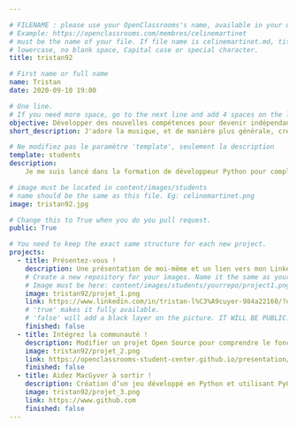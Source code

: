 ```yaml
---

# FILENAME : please use your OpenClassrooms's name, available in your url.
# Example: https://openclassrooms.com/membres/celinemartinet
# must be the name of your file. If file name is celinemartinet.md, title is celinemartinet.
# lowercase, no blank space, Capital case or special character.
title: tristan92

# First name or full name
name: Tristan
date: 2020-09-10 19:00

# One line.
# If you need more space, go to the next line and add 4 spaces on the left, as in 'description'.
objective: Développer des nouvelles compétences pour devenir indépendant.
short_description: J'adore la musique, et de manière plus générale, créer.

# Ne modifiez pas le paramètre 'template', seulement la description
template: students
description:
    Je me suis lancé dans la formation de développeur Python pour compléter mes études et car c'est un domaine passionnant. 

# image must be located in content/images/students
# name should be the same as this file. Eg: celinemartinet.png
image: tristan92.jpg

# Change this to True when you do you pull request.
public: True

# You need to keep the exact same structure for each new project.
projects:
  - title: Présentez-vous !
    description: Une présentation de moi-même et un lien vers mon LinkedIn.
    # Create a new repository for your images. Name it the same as your nickname and profile picture.
    # Image must be here: content/images/students/yourrepo/project1.png
    image: tristan92/projet_1.png
    link: https://www.linkedin.com/in/tristan-l%C3%A9cuyer-984a22160/?originalSubdomain=fr
    # 'true' makes it fully available.
    # 'false' will add a black layer on the picture. IT WILL BE PUBLIC!
    finished: false
  - title: Intégrez la communauté !
    description: Modifier un projet Open Source pour comprendre le fonctionnement de Git, de Github et des pull requests. 
    image: tristan92/projet_2.png
    link: https://openclassrooms-student-center.github.io/presentation/students/tristan92.html
    finished: false
  - title: Aidez MacGyver à sortir !
    description: Création d’un jeu développé en Python et utilisant PyGame.
    image: tristan92/projet_3.png
    link: https://www.github.com
    finished: false
---
```

